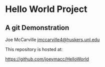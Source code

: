 
# Hello World Project

## A git Demonstration

Joe McCarville
jmccarville4@huskers.unl.edu

This repository is hosted at:

https://github.com/joeymacc/HelloWorld